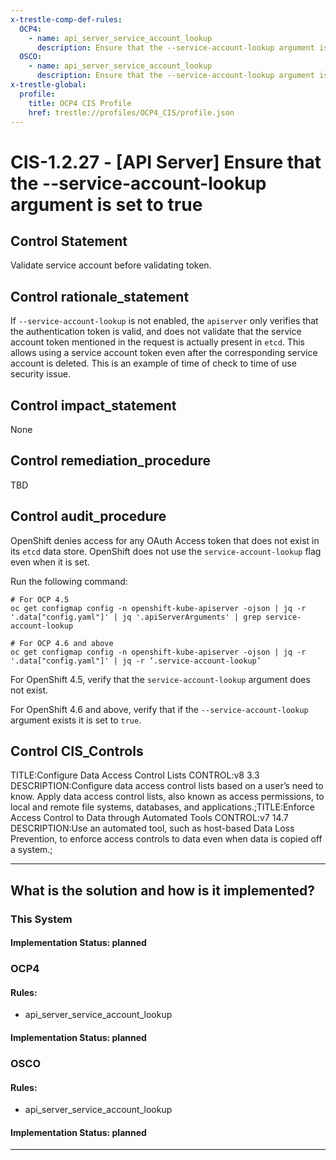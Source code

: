 ```yaml
---
x-trestle-comp-def-rules:
  OCP4:
    - name: api_server_service_account_lookup
      description: Ensure that the --service-account-lookup argument is set to true
  OSCO:
    - name: api_server_service_account_lookup
      description: Ensure that the --service-account-lookup argument is set to true
x-trestle-global:
  profile:
    title: OCP4 CIS Profile
    href: trestle://profiles/OCP4_CIS/profile.json
---
```


# CIS-1.2.27 - \[API Server\] Ensure that the --service-account-lookup argument is set to true

## Control Statement

Validate service account before validating token.

## Control rationale_statement

If `--service-account-lookup` is not enabled, the `apiserver` only verifies that the authentication token is valid, and does not validate that the service account token mentioned in the request is actually present in `etcd`. This allows using a service account token even after the corresponding service account is deleted. This is an example of time of check to time of use security issue.

## Control impact_statement

None

## Control remediation_procedure

TBD

## Control audit_procedure

OpenShift denies access for any OAuth Access token that does not exist in its `etcd` data store. OpenShift does not use the `service-account-lookup` flag even when it is set. 

Run the following command:

```
# For OCP 4.5 
oc get configmap config -n openshift-kube-apiserver -ojson | jq -r '.data["config.yaml"]' | jq '.apiServerArguments' | grep service-account-lookup

# For OCP 4.6 and above
oc get configmap config -n openshift-kube-apiserver -ojson | jq -r '.data["config.yaml"]' | jq -r ‘.service-account-lookup’
```

For OpenShift 4.5, verify that the `service-account-lookup` argument does not exist. 

For OpenShift 4.6 and above, verify that if the `--service-account-lookup` argument exists it is set to `true`.

## Control CIS_Controls

TITLE:Configure Data Access Control Lists CONTROL:v8 3.3 DESCRIPTION:Configure data access control lists based on a user’s need to know. Apply data access control lists, also known as access permissions, to local and remote file systems, databases, and applications.;TITLE:Enforce Access Control to Data through Automated Tools CONTROL:v7 14.7 DESCRIPTION:Use an automated tool, such as host-based Data Loss Prevention, to enforce access controls to data even when data is copied off a system.;

______________________________________________________________________

## What is the solution and how is it implemented?

<!-- For implementation status enter one of: implemented, partial, planned, alternative, not-applicable -->

<!-- Note that the list of rules under ### Rules: is read-only and changes will not be captured after assembly to JSON -->

### This System

<!-- Add implementation prose for the main This System component for control: CIS-1.2.27 -->

#### Implementation Status: planned

### OCP4

<!-- Add control implementation description here for control: CIS-1.2.27 -->

#### Rules:

  - api_server_service_account_lookup

#### Implementation Status: planned

### OSCO

<!-- Add control implementation description here for control: CIS-1.2.27 -->

#### Rules:

  - api_server_service_account_lookup

#### Implementation Status: planned

______________________________________________________________________
